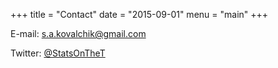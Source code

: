 +++
title = "Contact"
date = "2015-09-01"
menu = "main"
+++

E-mail: <a href="mailto:s.a.kovalchik@gmail.com">s.a.kovalchik@gmail.com</a>
                                  
Twitter: [@StatsOnTheT](@StatsOnTheT)


